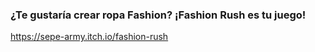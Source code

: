 ### ¿Te gustaría crear ropa Fashion? ¡Fashion Rush es tu juego!

https://sepe-army.itch.io/fashion-rush